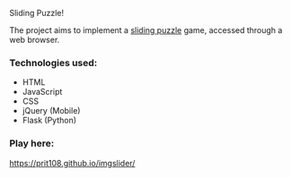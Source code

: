 Sliding Puzzle!

The project aims to implement a [sliding puzzle](https://en.wikipedia.org/wiki/Sliding_puzzle) game, accessed through a web browser.<br/>

### Technologies used:
* HTML
* JavaScript
* CSS
* jQuery (Mobile)
* Flask (Python)

### Play here:
https://prit108.github.io/imgslider/
